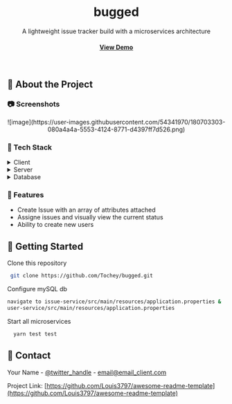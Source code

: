 <!--
Hey, thanks for using the awesome-readme-template template.  
If you have any enhancements, then fork this project and create a pull request 
or just open an issue with the label "enhancement".

Don't forget to give this project a star for additional support ;)
Maybe you can mention me or this repo in the acknowledgements too
-->
<div align="center">
  <h1>bugged</h1>
  
  <p>
    A lightweight issue tracker build with a microservices architecture
  </p>
 
<h4>
    <a href="https://github.com/Louis3797/awesome-readme-template/">View Demo</a>
  </h4>
</div>

<br />


  

<!-- About the Project -->
## :star2: About the Project


<!-- Screenshots -->
### :camera: Screenshots

<div align="center"> 
  ![image](https://user-images.githubusercontent.com/54341970/180703303-080a4a4a-5553-4124-8771-d4397ff7d526.png)
</div>


<!-- TechStack -->
### :space_invader: Tech Stack

<details>
  <summary>Client</summary>
  <ul>
    <li><a href="https://reactjs.org/">React.js</a></li>
    <li><a href="https://tailwindcss.com/">BootstrapCSS</a></li>
  </ul>
</details>

<details>
  <summary>Server</summary>
  <ul>
    <li><a href="https://www.typescriptlang.org/">Java</a></li>
    <li><a href="https://expressjs.com/">Spring boot</a></li>
    <li><a href="https://go.dev/">Spring Cloud</a></li>
  </ul>
</details>

<details>
<summary>Database</summary>
  <ul>
 <li><a href="https://nestjs.com/">mySQL</a></li>
  </ul>
</details>

<!-- Features -->
### :dart: Features

- Create Issue with an array of attributes attached
- Assigne issues and visually view the current status
- Ability to create new users


<!-- Getting Started -->
## 	:toolbox: Getting Started

Clone this repository

```bash
 git clone https://github.com/Tochey/bugged.git
```

Configure mySQL db

```bash
navigate to issue-service/src/main/resources/application.properties &
user-service/src/main/resources/application.properties
```

Start all microservices

```bash
  yarn test test
```

<!-- Contact -->
## :handshake: Contact

Your Name - [@twitter_handle](https://twitter.com/twitter_handle) - email@email_client.com

Project Link: [https://github.com/Louis3797/awesome-readme-template](https://github.com/Louis3797/awesome-readme-template)


